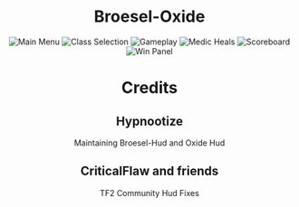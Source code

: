 <div align="center">

# Broesel-Oxide

![Main Menu](../screenshots/ob_1_mainmenu.png)
![Class Selection](../screenshots/ob_2_classselection.png)
![Gameplay](../screenshots/ob_3_gameplay.png)
![Medic Heals](../screenshots/ob_4_pocketmedic.png)
![Scoreboard](../screenshots/ob_5_scoreboard.png)
![Win Panel](../screenshots/ob_6_win.png)

# Credits

## Hypnootize
Maintaining Broesel-Hud and Oxide Hud

## CriticalFlaw and friends
TF2 Community Hud Fixes
